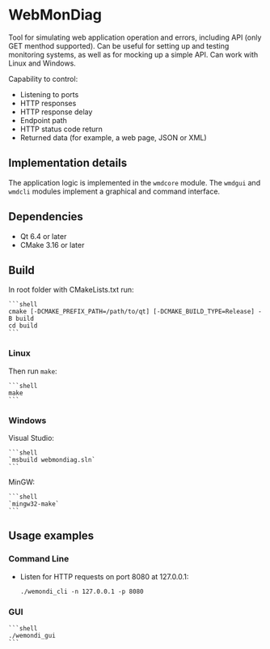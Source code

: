 # WebMonDiag

Tool for simulating web application operation and errors, including API (only GET menthod supported).
Can be useful for setting up and testing monitoring systems, as well as for mocking up a simple API. 
Can work with Linux and Windows.

Capability to control:
 * Listening to ports
 * HTTP responses
 * HTTP response delay
 * Endpoint path
 * HTTP status code return
 * Returned data (for example, a web page, JSON or XML)
 
## Implementation details

The application logic is implemented in the `wmdcore` module. The `wmdgui` and `wmdcli` modules implement a graphical and command interface.

## Dependencies

 * Qt 6.4 or later
 * CMake 3.16 or later

## Build

In root folder with CMakeLists.txt run:

	```shell
	cmake [-DCMAKE_PREFIX_PATH=/path/to/qt] [-DCMAKE_BUILD_TYPE=Release] -B build
	cd build
	```

### Linux

Then run `make`:

	```shell	
	make
	```

### Windows 

Visual Studio:

	```shell
	`msbuild webmondiag.sln`
	```
	
MinGW:	

	```shell
	`mingw32-make`
	```
	

## Usage examples

### Command Line

 - Listen for HTTP requests on port 8080 at 127.0.0.1:
 
	```shell
	./wemondi_cli -n 127.0.0.1 -p 8080
	```

### GUI

	```shell
	./wemondi_gui
	```
